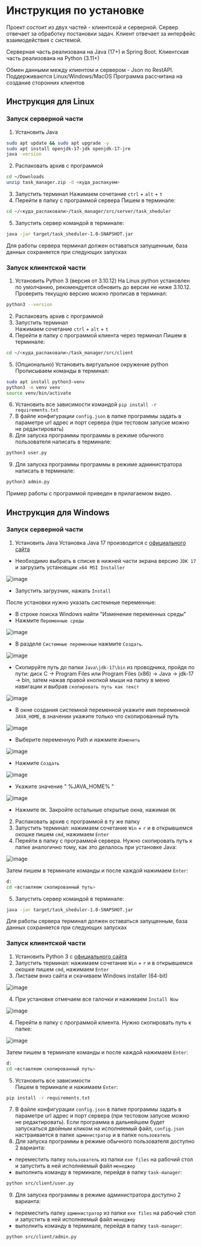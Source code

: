 # Инструкция по установке

Проект состоит из двух частей - клиентской и серверной.
Сервер отвечает за обработку постановки задач.
Клиент отвечает за интерфейс взаимодействия с системой.

Серверная часть реализована на Java (17+) и Spring Boot.
Клиентская часть реализована на Python (3.11+)

Обмен данными между клиентом и сервером - Json по RestAPI.
Поддерживаются Linux/Windows/MacOS
Программа рассчитана на создание сторонних клиентов

## Инструкция для Linux

### Запуск серверной части

1. Установить Java

```bash
sudo apt update && sudo apt upgrade -y
sudo apt install openjdk-17-jdk openjdk-17-jre
java -version
```

2. Распаковать архив с программой

```bash
cd ~/Downloads
unzip task_manager.zip -d <куда_распакуем>
```

3. Запустить терминал
Нажимаем сочетание `ctrl` + `alt` + `t`
4. Перейти в папку с программой сервера
Пишем в терминале:

```bash
cd ~/<куда_распаковали>/task_manager/src/server/task_sheduler
```

5. Запустить сервер командой в терминале:

```bash
java -jar target/task_sheduler-1.0-SNAPSHOT.jar
```

Для работы сервера терминал должен оставаться запущенным, база данных сохраняется при следующих запусках


### Запуск клиентской части

1. Установить Python 3  (версия от 3.10.12)
На Linux python установлен по умолчанию, рекомендуется обновить до версии не ниже 3.10.12.
Проверить текущую версию можно прописав в терминал:

```bash
python3 --version
```

2. Распаковать архив с программой
3. Запустить терминал  
Нажимаем сочетание `ctrl` + `alt` + `t`
4. Перейти в папку с программой клиента через терминал
Пишем в терминале:

```bash
cd ~/<куда_распаковали>/task_manager/src/client
```

5. (Опционально) Установить виртуальное окружение python
Прописываем команды в терминал:

```bash
sudo apt install python3-venv
python3 -m venv venv
source venv/bin/activate
```

6. Установить все зависимости командой `pip install -r requirements.txt`
7. В файле конфигурации `config.json` в папке программы задать в параметре url адрес и порт сервера (при тестовом запуске можно не редактировать)
8. Для запуска программы программы в режиме обычного пользователя написать в терминале:

```bash
python3 user.py
```

9. Для запуска программы программы в режиме администратора написать в терминале:

```bash
python3 admin.py
```

Пример работы с программой приведен в прилагаемом видео.

## Инструкция для Windows

### Запуск серверной части

1. Установить Java
Установка Java 17 производится с [официального сайта](https://www.oracle.com/java/technologies/downloads/#jdk17-windows)

* Необходимо выбрать в списке в нижней части экрана версию `JDK 17` и загрузить установщик `x64 MSI Installer`

![image](./manuals/illustrations/java_dwnd.png)

* Запустить загрузчик, нажать `Install`

После установки нужно указать системные переменные:

* В строке поиска Windows найти "Изменение переменных среды"
* Нажмите `Переменные среды`

![image](./manuals/illustrations/vars1.png)

* В разделе `Системные переменные` нажмите `Создать`.

![image](./manuals/illustrations/vars2.png)

* Скопируйте путь до папки `Java\jdk-17\bin` из проводника, пройдя по пути: диск C -> Program Files или Program Files (x86) -> Java -> jdk-17 -> bin, затем нажав правой кнопкой мыши на папку в меню навигации и выбрав `скопировать путь как текст`

![image](./manuals/illustrations/copy_path.png)

* В окне создания системной переменной укажите имя переменной `JAVA_HOME`, в значении укажите только что скопированный путь

![image](./manuals/illustrations/vars3.png)

* Выберите переменную Path и нажмите `Изменить`

![image](./manuals/illustrations/vars4.png)

* Нажмите `Создать`

![image](./manuals/illustrations/vars5.png)

* Укажите значение " %JAVA_HOME% "

![image](./manuals/illustrations/vars6.png)

* Нажмите `OK`. Закройте остальные открытые окна, нажимая `OK`


2. Распаковать архив с программой в ту же папку
3. Запустить терминал: нажимаем сочетание `Win` + `r` и в открывшемся окошке пишем `cmd`, нажимаем `Enter` 
4. Перейти в папку с программой сервера. Нужно скопировать путь к папке аналогично тому, как это делалось при установке Java:

![image](./manuals/illustrations/server_path.png)

Затем пишем в терминале команды и после каждой нажимаем `Enter`:

```bash
d:
cd <вставляем скопированный путь>
```

5. Запустить сервер командой в терминале:

```bash
java -jar target/task_sheduler-1.0-SNAPSHOT.jar
```

Для работы сервера терминал должен оставаться запущенным, база данных сохраняется при следующих запусках

### Запуск клиентской части

1. Установить Python 3 с [официального сайта](https://www.python.org/downloads/release/python-3120/)
2. Запустить терминал: нажимаем сочетание `Win` + `r` и в открывшемся окошке пишем `cmd`, нажимаем `Enter` 
3. Листаем вниз сайта и скачиваем Windows installer (64-bit)

![image](./manuals/illustrations/python1.png)

4. При установке отмечаем все галочки и нажимаем `Install Now`

![image](./manuals/illustrations/python2.png)

4. Перейти в папку с программой клиента. Нужно скопировать путь к папке:

![image](./manuals/illustrations/taskm_path.png)

Затем пишем в терминале команды и после каждой нажимаем `Enter`:  

```bash
d:
cd <вставляем скопированный путь>
```

5. Установить все зависимости  
Пишем в терминале и нажимаем `Enter`:
```bash
pip install -r requirements.txt
```

7. В файле конфигурации `config.json` в папке программы задать в параметре url адрес и порт сервера (при тестовом запуске можно не редактировать). Если программа в дальнейшем будет запускаться двойным кликом на исполняемый файл, `config.json` настраивается в папке `администратор` и в папке `пользователь`
8. Для запуска программы в режиме обычного пользователя доступно 2 варианта:
* переместить папку `пользователь` из папки `exe files` на рабочий стол и запустить в ней исполняемый файл `менеджер` 
* выполнить команду в терминале, перейдя в папку `task-manager`:

```bash
python src/client/user.py
```

9. Для запуска программы в режиме администратора доступно 2 варианта:
* переместить папку `администратор` из папки `exe files` на рабочий стол и запустить в ней исполняемый файл `менеджер` 
* выполнить команду в терминале, перейдя в папку `task-manager`:

```bash
python src/client/admin.py
```
